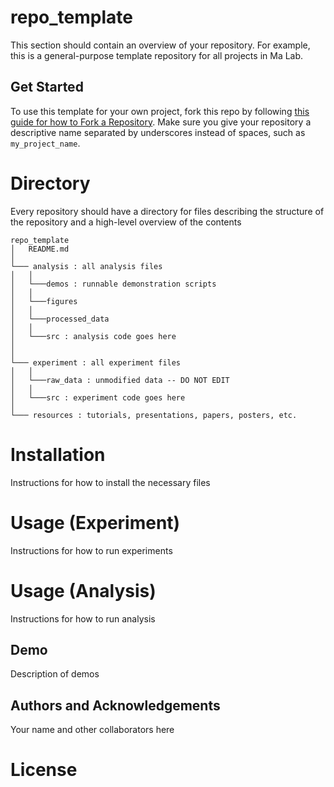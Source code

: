 # repo_template
This section should contain an overview of your repository.
For example, this is a general-purpose template repository for 
all projects in Ma Lab.

## Get Started
To use this template for your own project, fork this repo by following
[this guide for how to Fork a Repository](https://docs.github.com/en/get-started/quickstart/fork-a-repo). 
Make sure you give your repository a descriptive name separated by 
underscores instead of spaces, such as `my_project_name`.

# Directory
Every repository should have a directory for files
describing the structure of the repository and a high-level
overview of the contents

```
repo_template
│   README.md 
│
└─── analysis : all analysis files
│   │
│   └───demos : runnable demonstration scripts
│   │
│   └───figures
│   │
│   └───processed_data
│   │
│   └───src : analysis code goes here
│
│   
└─── experiment : all experiment files
│   │
│   └───raw_data : unmodified data -- DO NOT EDIT
│   │
│   └───src : experiment code goes here
│
└─── resources : tutorials, presentations, papers, posters, etc.

```

# Installation
Instructions for how to install the necessary files

# Usage (Experiment)
Instructions for how to run experiments

# Usage (Analysis)
Instructions for how to run analysis

## Demo
Description of demos

## Authors and Acknowledgements
Your name and other collaborators here

# License


